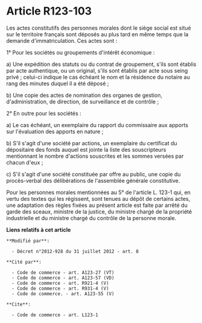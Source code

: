 # Article R123-103

Les actes constitutifs des personnes morales dont le siège social est situé sur le territoire français sont déposés au plus
tard en même temps que la demande d'immatriculation. Ces actes sont : 

1° Pour les sociétés ou groupements d'intérêt économique : 

a) Une expédition des statuts ou du contrat de groupement, s'ils sont établis par acte authentique, ou un original, s'ils
sont établis par acte sous seing privé ; celui-ci indique le cas échéant le nom et la résidence du notaire au rang des
minutes duquel il a été déposé ; 

b) Une copie des actes de nomination des organes de gestion, d'administration, de direction, de surveillance et de
contrôle ; 

2° En outre pour les sociétés : 

a) Le cas échéant, un exemplaire du rapport du commissaire aux apports sur l'évaluation des apports en nature ; 

b) S'il s'agit d'une société par actions, un exemplaire du certificat du dépositaire des fonds auquel est jointe la liste des
souscripteurs mentionnant le nombre d'actions souscrites et les sommes versées par chacun d'eux ; 

c) S'il s'agit d'une société constituée par offre au public, une copie du procès-verbal des délibérations de l'assemblée
générale constitutive. 

Pour les personnes morales mentionnées au 5° de l'article L. 123-1 qui, en vertu des textes qui les régissent, sont tenues au
dépôt de certains actes, une adaptation des règles fixées au présent article est faite par arrêté du garde des sceaux,
ministre de la justice, du ministre chargé de la propriété industrielle et du ministre chargé du contrôle de la personne
morale.

**Liens relatifs à cet article**

	**Modifié par**:

	  - Décret n°2012-928 du 31 juillet 2012 - art. 8

	**Cité par**:

	  - Code de commerce - art. A123-27 (VT)
	  - Code de commerce - art. A123-57 (VD)
	  - Code de commerce - art. R921-4 (V)
	  - Code de commerce - art. R931-4 (V)
	  - Code de commerce. - art. A123-55 (V)

	**Cite**:

	  - Code de commerce - art. L123-1
